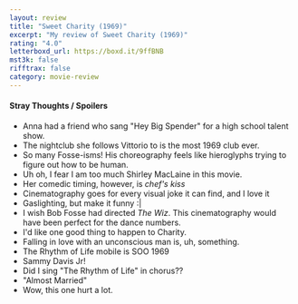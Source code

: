 ```yaml
---
layout: review
title: "Sweet Charity (1969)"
excerpt: "My review of Sweet Charity (1969)"
rating: "4.0"
letterboxd_url: https://boxd.it/9ffBNB
mst3k: false
rifftrax: false
category: movie-review
---
```


#### Stray Thoughts / Spoilers

- Anna had a friend who sang "Hey Big Spender" for a high school talent show.
- The nightclub she follows Vittorio to is the most 1969 club ever.
- So many Fosse-isms! His choreography feels like hieroglyphs trying to figure out how to be human.
- Uh oh, I fear I am too much Shirley MacLaine in this movie.
- Her comedic timing, however, is _chef's kiss_
- Cinematography goes for every visual joke it can find, and I love it
- Gaslighting, but make it funny :|
- I wish Bob Fosse had directed <i>The Wiz</i>. This cinematography would have been perfect for the dance numbers.
- I'd like one good thing to happen to Charity.
- Falling in love with an unconscious man is, uh, something.
- The Rhythm of Life mobile is SOO 1969
- Sammy Davis Jr!
- Did I sing "The Rhythm of Life" in chorus??
- "Almost Married"
- Wow, this one hurt a lot.
